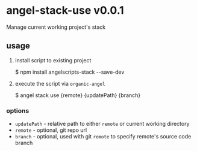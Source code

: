 # angel-stack-use v0.0.1

Manage current working project's stack

## usage

1. install script to existing project

    $ npm install angelscripts-stack --save-dev

3. execute the script via `organic-angel`

    $ angel stack use {remote} {updatePath} {branch}

### options

* `updatePath` - relative path to either `remote` or current working directory
* `remote` - optional, git repo url
* `branch` - optional, used with git `remote` to specify remote's source code branch
